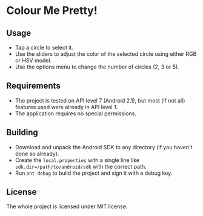 Colour Me Pretty!
=================

Usage
-----

 - Tap a circle to select it.
 - Use the sliders to adjust the color of the selected circle using either RGB or HSV model.
 - Use the options menu to change the number of circles (2, 3 or 5).

Requirements
------------

 - The project is tested on API level 7 (Android 2.1), but most (if not all) features used were already in API level 1.
 - The application requires no special permissions.

Building
--------

 - Download and unpack the Android SDK to any directory (if you haven't done so already).
 - Create the `local.properties` with a single line like `sdk.dir=/path/to/android/sdk` with the correct path.
 - Run `ant debug` to build the project and sign it with a debug key.

License
-------

The whole project is licensed under MIT license.
